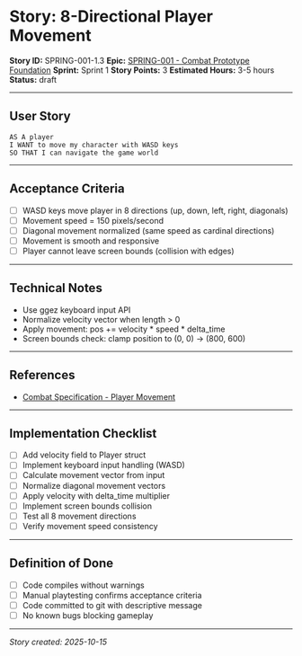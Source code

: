 # Story: 8-Directional Player Movement

**Story ID:** SPRING-001-1.3
**Epic:** [SPRING-001 - Combat Prototype Foundation](../epics/SPRING-001-combat-prototype.md)
**Sprint:** Sprint 1
**Story Points:** 3
**Estimated Hours:** 3-5 hours
**Status:** draft

---

## User Story

```
AS A player
I WANT to move my character with WASD keys
SO THAT I can navigate the game world
```

---

## Acceptance Criteria

- [ ] WASD keys move player in 8 directions (up, down, left, right, diagonals)
- [ ] Movement speed = 150 pixels/second
- [ ] Diagonal movement normalized (same speed as cardinal directions)
- [ ] Movement is smooth and responsive
- [ ] Player cannot leave screen bounds (collision with edges)

---

## Technical Notes

- Use ggez keyboard input API
- Normalize velocity vector when length > 0
- Apply movement: pos += velocity * speed * delta_time
- Screen bounds check: clamp position to (0, 0) → (800, 600)

---

## References

- [Combat Specification - Player Movement](../combat-spec.md)

---

## Implementation Checklist

- [ ] Add velocity field to Player struct
- [ ] Implement keyboard input handling (WASD)
- [ ] Calculate movement vector from input
- [ ] Normalize diagonal movement vectors
- [ ] Apply velocity with delta_time multiplier
- [ ] Implement screen bounds collision
- [ ] Test all 8 movement directions
- [ ] Verify movement speed consistency

---

## Definition of Done

- [ ] Code compiles without warnings
- [ ] Manual playtesting confirms acceptance criteria
- [ ] Code committed to git with descriptive message
- [ ] No known bugs blocking gameplay

---

_Story created: 2025-10-15_
